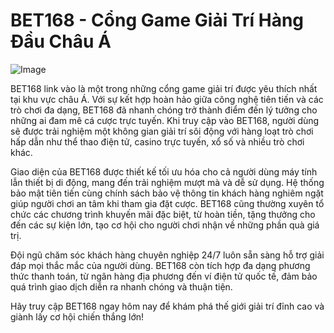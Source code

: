 # BET168 - Cổng Game Giải Trí Hàng Đầu Châu Á

![Image](https://github.com/user-attachments/assets/bd51ea9f-0666-407b-a7a7-98ead6de688c)

BET168 link vào là một trong những cổng game giải trí được yêu thích nhất tại khu vực châu Á. Với sự kết hợp hoàn hảo giữa công nghệ tiên tiến và các trò chơi đa dạng, BET168 đã nhanh chóng trở thành điểm đến lý tưởng cho những ai đam mê cá cược trực tuyến. Khi truy cập vào BET168, người dùng sẽ được trải nghiệm một không gian giải trí sôi động với hàng loạt trò chơi hấp dẫn như thể thao điện tử, casino trực tuyến, xổ số và nhiều trò chơi khác.

Giao diện của BET168 được thiết kế tối ưu hóa cho cả người dùng máy tính lẫn thiết bị di động, mang đến trải nghiệm mượt mà và dễ sử dụng. Hệ thống bảo mật tiên tiến cùng chính sách bảo vệ thông tin khách hàng nghiêm ngặt giúp người chơi an tâm khi tham gia đặt cược. BET168 cũng thường xuyên tổ chức các chương trình khuyến mãi đặc biệt, từ hoàn tiền, tặng thưởng cho đến các sự kiện lớn, tạo cơ hội cho người chơi nhận về những phần quà giá trị.

Đội ngũ chăm sóc khách hàng chuyên nghiệp 24/7 luôn sẵn sàng hỗ trợ giải đáp mọi thắc mắc của người dùng. BET168 còn tích hợp đa dạng phương thức thanh toán, từ ngân hàng địa phương đến ví điện tử quốc tế, đảm bảo quá trình giao dịch diễn ra nhanh chóng và thuận tiện.

Hãy truy cập BET168 ngay hôm nay để khám phá thế giới giải trí đỉnh cao và giành lấy cơ hội chiến thắng lớn!